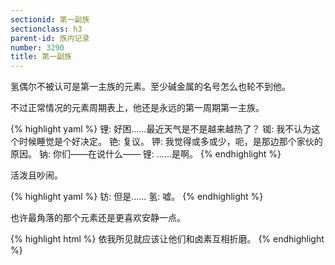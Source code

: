 ```yaml
---
sectionid: 第一副族
sectionclass: h3
parent-id: 族内记录
number: 3290
title: 第一副族
---
```

氢偶尔不被认可是第一主族的元素。至少碱金属的名号怎么也轮不到他。

不过正常情况的元素周期表上，他还是永远的第一周期第一主族。

{% highlight yaml %}
锂: 好困……最近天气是不是越来越热了？
铷: 我不认为这个时候睡觉是个好决定。
铯: 复议。
钾: 我觉得或多或少，呃，是那边那个家伙的原因。
钠: 你们——在说什么——
锂: ……是啊。
{% endhighlight %}

活泼且吵闹。

{% highlight yaml %}
钫: 但是……
氢: 嘘。
{% endhighlight %}

也许最角落的那个元素还是更喜欢安静一点。

{% highlight html %}
依我所见就应该让他们和卤素互相折磨。
{% endhighlight %}
